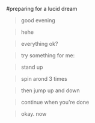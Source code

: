 


#preparing for a lucid dream


> good evening




> hehe




> everything ok?




> try something for me:




> stand up




> spin arond 3 times




> then jump up and down




> continue when you're done




> okay. now




